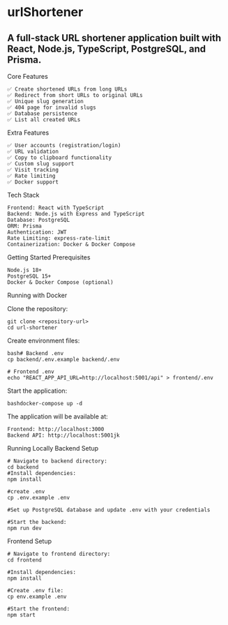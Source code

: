 # urlShortener
## A full-stack URL shortener application built with React, Node.js, TypeScript, PostgreSQL, and Prisma.


Core Features
```
✅ Create shortened URLs from long URLs
✅ Redirect from short URLs to original URLs
✅ Unique slug generation
✅ 404 page for invalid slugs
✅ Database persistence
✅ List all created URLs
```
Extra Features
```
✅ User accounts (registration/login)
✅ URL validation
✅ Copy to clipboard functionality
✅ Custom slug support
✅ Visit tracking
✅ Rate limiting
✅ Docker support
```
Tech Stack
```
Frontend: React with TypeScript
Backend: Node.js with Express and TypeScript
Database: PostgreSQL
ORM: Prisma
Authentication: JWT
Rate Limiting: express-rate-limit
Containerization: Docker & Docker Compose
```

Getting Started
Prerequisites
```
Node.js 18+
PostgreSQL 15+
Docker & Docker Compose (optional)
```
Running with Docker

Clone the repository:
```
git clone <repository-url>
cd url-shortener
```
Create environment files:
```
bash# Backend .env
cp backend/.env.example backend/.env

# Frontend .env
echo "REACT_APP_API_URL=http://localhost:5001/api" > frontend/.env
```
Start the application:
```
bashdocker-compose up -d
```

The application will be available at:
```
Frontend: http://localhost:3000
Backend API: http://localhost:5001jk
```

Running Locally
Backend Setup

```
# Navigate to backend directory:
cd backend
#Install dependencies:
npm install

#create .env
cp .env.example .env

#Set up PostgreSQL database and update .env with your credentials

#Start the backend:
npm run dev
```

Frontend Setup

```
# Navigate to frontend directory:
cd frontend

#Install dependencies:
npm install

#Create .env file:
cp env.example .env

#Start the frontend:
npm start
```
